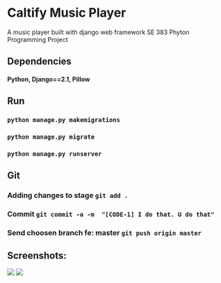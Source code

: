 # Caltify Music Player

A music player built with django web framework
SE 383 Phyton Programming Project

## Dependencies
#### Python, Django==2.1, Pillow

## Run 

### `python manage.py makemigrations`
### `python manage.py migrate`
### `python manage.py runserver`

## Git

### Adding changes to stage `git add .`
### Commit `git commit -a -m  "[CODE-1] I do that. U do that"`
### Send choosen branch fe: master `git push origin master`

## Screenshots:

![](./media/unknown.png)
![](./media/unknown2.png)
